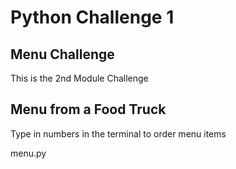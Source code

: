 # Python Challenge 1
## Menu Challenge
This is the 2nd Module Challenge
## Menu from a Food Truck
Type in numbers in the terminal to order menu items 

menu.py





